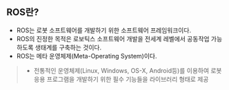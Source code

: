 ## ROS란? 
* ROS는 로봇 소프트웨어를 개발하기 위한 소프트웨어 프레임워크이다.
* ROS의 진정한 목적은 로보틱스 소프트웨어 개발을 전세계 레벨에서 공동작업 가능하도록 생태계를 구축하는 것이다.
* ROS는 메타 운영체제(Meta-Operating System)이다. 
> * 전통적인 운영체제(Linux, Windows, OS-X, Android등)를 이용하여 로봇 응용 프로그램을 개발하기 위한 필수 기능들을 라이브러리 형태로 제공 
